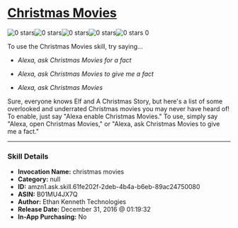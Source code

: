 # [Christmas Movies](http://alexa.amazon.com/#skills/amzn1.ask.skill.61fe202f-2deb-4b4a-b6eb-89ac24750080)
![0 stars](../../images/ic_star_border_black_18dp_1x.png)![0 stars](../../images/ic_star_border_black_18dp_1x.png)![0 stars](../../images/ic_star_border_black_18dp_1x.png)![0 stars](../../images/ic_star_border_black_18dp_1x.png)![0 stars](../../images/ic_star_border_black_18dp_1x.png) 0

To use the Christmas Movies skill, try saying...

* *Alexa, ask Christmas Movies for a fact*

* *Alexa, ask Christmas Movies to give me a fact*

* *Alexa, ask Christmas Movies*

Sure, everyone knows Elf and A Christmas Story, but here's a list of some overlooked and underrated Christmas movies you may never have heard of!
To enable, just say "Alexa enable Christmas Movies."
To use, simply say "Alexa, open Christmas Movies," or "Alexa, ask Christmas Movies to give me a fact."

***

### Skill Details

* **Invocation Name:** christmas movies
* **Category:** null
* **ID:** amzn1.ask.skill.61fe202f-2deb-4b4a-b6eb-89ac24750080
* **ASIN:** B01MU4JX7Q
* **Author:** Ethan Kenneth Technologies
* **Release Date:** December 31, 2016 @ 01:19:32
* **In-App Purchasing:** No
